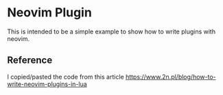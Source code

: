 # Neovim Plugin

This is intended to be a simple example to show how to write plugins with neovim.

## Reference

I copied/pasted the code from this article https://www.2n.pl/blog/how-to-write-neovim-plugins-in-lua
